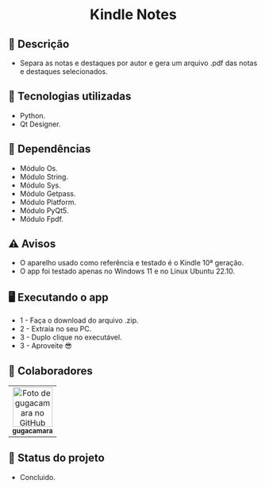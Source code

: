 <h1 align="center">Kindle Notes</h1>

## :memo: Descrição
* Separa as notas e destaques por autor e gera um arquivo .pdf das notas e destaques selecionados.

## :wrench: Tecnologias utilizadas
* Python.
* Qt Designer.

## :file_folder: Dependências
* Módulo Os.
* Módulo String.
* Módulo Sys.
* Módulo Getpass.
* Módulo Platform.
* Módulo PyQt5.
* Módulo Fpdf.

## :warning: Avisos
* O aparelho usado como referência e testado é o Kindle 10ª geração.
* O app foi testado apenas no Windows 11 e no Linux Ubuntu 22.10.

## :desktop_computer: Executando o app
* 1 - Faça o download do arquivo .zip.
* 2 - Extraia no seu PC.
* 3 - Duplo clique no executável.
* 3 - Aproveite :sunglasses:

## :handshake: Colaboradores
<table>
  <tr>
    <td align="center">
      <a href="https://github.com/gugacamara">
        <img src="https://avatars.githubusercontent.com/u/94768089?v=4" width="80px;" alt="Foto de gugacamara no GitHub"/><br>
        <sub>
          <b>gugacamara</b>
        </sub>
      </a>
    </td>
  </tr>
</table>

## :dart: Status do projeto
* Concluido.